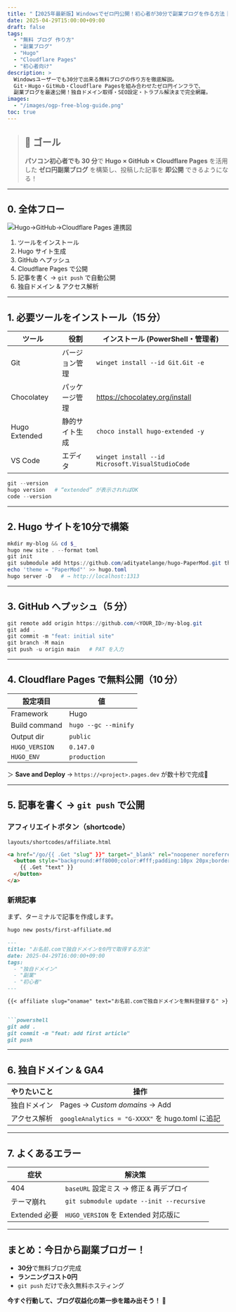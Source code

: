 ```yaml
---
title: "【2025年最新版】Windowsでゼロ円公開！初心者が30分で副業ブログを作る方法｜無料ブログの作り方"
date: 2025-04-29T15:00:00+09:00
draft: false
tags:
  - "無料 ブログ 作り方"
  - "副業ブログ"
  - "Hugo"
  - "Cloudflare Pages"
  - "初心者向け"
description: >
  Windowsユーザーでも30分で出来る無料ブログの作り方を徹底解説。
  Git・Hugo・GitHub・Cloudflare Pagesを組み合わせたゼロ円インフラで、
  副業ブログを最速公開！独自ドメイン取得・SEO設定・トラブル解決まで完全網羅。
images:
  - "/images/ogp-free-blog-guide.png"
toc: true
---
```



> ## 🎯 ゴール  
> **パソコン初心者でも 30 分**で **Hugo × GitHub × Cloudflare Pages** を活用した **ゼロ円副業ブログ** を構築し、投稿した記事を **即公開** できるようになる！

---

## 0. 全体フロー

![Hugo→GitHub→Cloudflare Pages 連携図](/images/hugo-github-cfpages-flow.png)

1. ツールをインストール  
2. Hugo サイト生成  
3. GitHub へプッシュ  
4. Cloudflare Pages で公開  
5. 記事を書く → `git push` で自動公開  
6. 独自ドメイン & アクセス解析

---

## 1. 必要ツールをインストール（15 分）

| ツール | 役割 | インストール (PowerShell・管理者) |
| ------ | ---- | --------------------------------- |
| Git | バージョン管理 | `winget install --id Git.Git -e` |
| Chocolatey | パッケージ管理 | <https://chocolatey.org/install> |
| Hugo Extended | 静的サイト生成 | `choco install hugo-extended -y` |
| VS Code | エディタ | `winget install --id Microsoft.VisualStudioCode` |

```powershell
git --version
hugo version   # “extended” が表示されればOK
code --version
```

---

## 2. Hugo サイトを10分で構築

```powershell
mkdir my-blog && cd $_
hugo new site . --format toml
git init
git submodule add https://github.com/adityatelange/hugo-PaperMod.git themes/PaperMod
echo 'theme = "PaperMod"' >> hugo.toml
hugo server -D   # → http://localhost:1313
```

---

## 3. GitHub へプッシュ（5 分）

```powershell
git remote add origin https://github.com/<YOUR_ID>/my-blog.git
git add .
git commit -m "feat: initial site"
git branch -M main
git push -u origin main   # PAT を入力
```

---

## 4. Cloudflare Pages で無料公開（10 分）

| 設定項目 | 値 |
| -------- | -- |
| Framework | Hugo |
| Build command | `hugo --gc --minify` |
| Output dir | `public` |
| `HUGO_VERSION` | `0.147.0` |
| `HUGO_ENV` | `production` |

＞ **Save and Deploy** → `https://<project>.pages.dev` が数十秒で完成🎉

---

## 5. 記事を書く → `git push` で公開

### アフィリエイトボタン（shortcode）

`layouts/shortcodes/affiliate.html`

```html
<a href="/go/{{ .Get "slug" }}" target="_blank" rel="noopener noreferrer">
  <button style="background:#ff8000;color:#fff;padding:10px 20px;border:none;border-radius:5px;font-size:1rem;cursor:pointer;">
    {{ .Get "text" }}
  </button>
</a>
```

### 新規記事

まず、ターミナルで記事を作成します。

```bash
hugo new posts/first-affiliate.md
```

```markdown
---
title: "お名前.comで独自ドメインを0円で取得する方法"
date: 2025-04-29T16:00:00+09:00
tags:
  - "独自ドメイン"
  - "副業"
  - "初心者"
---

{{< affiliate slug="onamae" text="お名前.comで独自ドメインを無料登録する" >}}


```powershell
git add .
git commit -m "feat: add first article"
git push
```

---

## 6. 独自ドメイン & GA4

| やりたいこと | 操作 |
| ------------ | ---- |
| 独自ドメイン | Pages → *Custom domains* → Add |
| アクセス解析 | `googleAnalytics = "G-XXXX"` を hugo.toml に追記 |

---

## 7. よくあるエラー

| 症状 | 解決策 |
| ---- | ------ |
| 404 | `baseURL` 設定ミス → 修正 & 再デプロイ |
| テーマ崩れ | `git submodule update --init --recursive` |
| Extended 必要 | `HUGO_VERSION` を Extended 対応版に |

---

## まとめ：今日から副業ブロガー！

- **30分**で無料ブログ完成  
- **ランニングコスト0円**  
- `git push` だけで永久無料ホスティング  

**今すぐ行動して、ブログ収益化の第一歩を踏み出そう！ 🚀**
